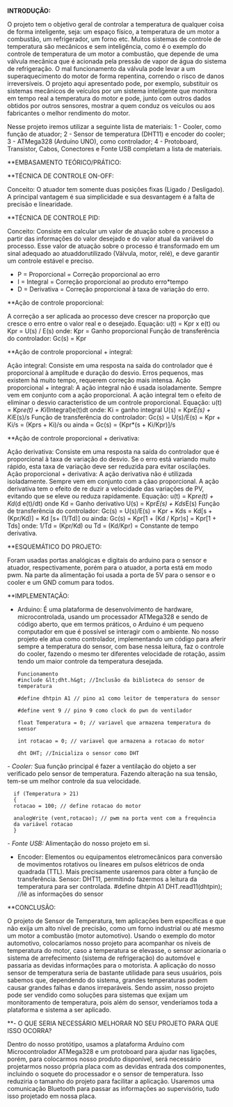 **INTRODUÇÃO:**

  O projeto tem o objetivo geral de controlar a temperatura de qualquer coisa de forma
inteligente, seja: um espaço físico, a temperatura de um motor a combustão, um refrigerador,
um forno etc.
  Muitos sistemas de controle de temperatura são mecânicos e sem inteligência, como é
o exemplo do controle de temperatura de um motor a combustão, que depende de uma
válvula mecânica que é acionada pela pressão de vapor de água do sistema de refrigeração. O
mal funcionamento da válvula pode levar a um superaquecimento do motor de forma
repentina, correndo o risco de danos irreversíveis.
  O projeto aqui apresentado pode, por exemplo, substituir os sistemas mecânicos de
veículos por um sistema inteligente que monitora em tempo real a temperatura do motor e
pode, junto com outros dados obtidos por outros sensores, mostrar a quem conduz os veículos
ou aos fabricantes o melhor rendimento do motor.

Nesse projeto iremos utilizar a seguinte lista de materiais:
  1 - Cooler, como função de atuador;
  2 - Sensor de temperatura (DHT11) e encoder do cooler;
  3 - ATMega328 (Arduíno UNO), como controlador;
  4 - Protoboard, Transistor, Cabos, Conectores e Fonte USB completam a lista de
    materiais.
    
**EMBASAMENTO TEÓRICO/PRÁTICO:

**TÉCNICA DE CONTROLE ON-OFF:

Conceito: O atuador tem somente duas posições fixas (Ligado / Desligado). A principal vantagem é sua simplicidade e sua desvantagem é a falta de precisão e linearidade.


**TÉCNICA DE CONTROLE PID:

Conceito: Consiste em calcular um valor de atuação sobre o processo a partir das informações do valor desejado e do valor atual da variável do processo. Esse valor de atuação sobre o processo é transformado em um sinal adequado ao atuaddorutilizado (Válvula,  motor, relé), e deve garantir um controle estável e preciso.

- P = Proporcional = Correção proporcional ao erro
- I = Integral = Correção proporcional ao produto erro*tempo
- D = Derivativa = Correção proporcional à taxa de variação do erro.

**Ação de controle proporcional:

A correção a ser aplicada ao processo deve crescer na proporção que cresce o erro entre o valor real e o desejado.
Equação: u(t) = Kpr x e(t) ou Kpr = U(s) / E(s)
onde: Kpr = Ganho proporcional
Função de transferência do controlador: Gc(s) = Kpr

**Ação de controle proporcional + integral:

Ação integral: Consiste em uma resposta na saída do controlador que é proporcional à amplitude e duração do desvio. Erros pequenos, mas existem há muito tempo, requerem correção mais intensa.
Ação proporcional + integral: A ação integral não é usada isoladamente. Sempre vem em conjunto com a ação proporcional. A ação integral tem o efeito de eliminar o desvio caracteristico de um controle proporcional.
Equação: u(t) = Kpr*e(t) + Ki*(Integral)e(t)dt  onde: Ki = ganho integral
         U(s) = Kpr*E(s) + Ki*E(s)/s
Função de transferência do controlador: Gc(s) = U(s)/E(s) = Kpr + Ki/s = (Kprs + Ki)/s
                                     ou ainda = Gc(s) = {Kpr*(s + Ki/Kpr)]/s
                                     
**Ação de controle proporcional + derivativa:

Ação derivativa: Consiste em uma resposta na saída do controlador que é proporcional à taxa de variação do desvio. Se o erro está variando muito rápido, esta taxa de variação deve ser reduzida para evitar oscilações.
Ação proporcional + derivativa: A ação derivativa não é utilizada isoladamente. Sempre vem em conjunto com a çãao proporcional. A ação derivativa tem o efeito de re duzir a velocidade das variações de PV, evitando que se eleve ou reduza rapidamente.
Equação: u(t) = Kpr*e(t) + Kd*(d e(t)/dt) onde Kd = Ganho derivativo
         U(s) = Kpr*E(s) + Kds*E(s)
Função de transferência do controlador: Gc(s) = U(s)/E(s) = Kpr + Kds = Kd[s + (Kpr/Kd)] = Kd [s+ (1/Td)]
                              ou ainda: Gc(s) = Kpr[1 + (Kd / Kpr)s] = Kpr[1 + Tds]
                              onde: 1/Td = (Kpr/Kd) ou Td = (Kd/Kpr) = Constante de tempo derivativa.

**ESQUEMÁTICO DO PROJETO:

 Foram usadas portas analógicas e digitais do arduino para o sensor e atuador,
respectivamente, porém para o atuador, a porta está em modo pwm. Na parte da
alimentação foi usada a porta de 5V para o sensor e o cooler e um GND comum para
todos.

**IMPLEMENTAÇÃO:

- Arduino: É uma plataforma de desenvolvimento de hardware, microcontrolada,
usando um processador ATMega328 e sendo de código aberto, que em termos práticos, o
Arduino é um pequeno computador em que é possível se interagir com o ambiente.
No nosso projeto ele atua como controlador, implementando um código para aferir
sempre a temperatura do sensor, com base nessa leitura, faz o controle do cooler, fazendo o
mesmo ter diferentes velocidade de rotação, assim tendo um maior controle da temperatura
desejada.

      Funcionamento
      #include &lt;dht.h&gt; //Inclusão da biblioteca do sensor de temperatura

      #define dhtpin A1 // pino a1 como leitor de temperatura do sensor

      #define vent 9 // pino 9 como clock do pwn do ventilador

      float Temperatura = 0; // variavel que armazena temperatura do sensor

      int rotacao = 0; // variavel que armazena a rotacao do motor

      dht DHT; //Inicializa o sensor como DHT


*- Cooler:* Sua função principal é fazer a ventilação do objeto a ser verificado pelo sensor
de temperatura. Fazendo alteração na sua tensão, tem-se um melhor controle da sua
velocidade.

      if (Temperatura > 21)
      {
      rotacao = 100; // define rotacao do motor

      analogWrite (vent,rotacao); // pwm na porta vent com a frequência
      da variável rotacao
      }

*- Fonte USB:* Alimentação do nosso projeto em si.
- Encoder: Elementos ou equipamentos eletromecânicos para conversão de
movimentos rotativos ou lineares em pulsos elétricos de onda quadrada (TTL). Mais
precisamente usaremos para obter a função de transferência.
Sensor: DHT11, permitindo fazermos a leitura da temperatura para ser controlada.
#define dhtpin A1
DHT.read11(dhtpin); //lê as informações do sensor

**CONCLUSÃO:
  
  O projeto de Sensor de Temperatura, tem aplicações bem específicas e que não exija um
alto nível de precisão, como um forno industrial ou até mesmo um motor a combustão (motor
automotivo).
Usando o exemplo do motor automotivo, colocaríamos nosso projeto para acompanhar os
níveis de temperatura do motor, caso a temperatura se elevasse, o sensor acionaria o sistema de
arrefecimento (sistema de refrigeração) do automóvel e passaria as devidas informações para o
motorista.
  A aplicação do nosso sensor de temperatura seria de bastante utilidade para seus usuários,
pois sabemos que, dependendo do sistema, grandes temperaturas podem causar grandes falhas e
danos irreparáveis. Sendo assim, nosso projeto pode ser vendido como soluções para sistemas que
exijam um monitoramento de temperatura, pois além do sensor, venderíamos toda a plataforma e
sistema a ser aplicado.

**- O QUE SERIA NECESSÁRIO MELHORAR NO SEU PROJETO PARA QUE ISSO
OCORRA?

  Dentro do nosso protótipo, usamos a plataforma Arduíno com Microcontrolador ATMega328 e
um protoboard para ajudar nas ligações, porém, para colocarmos nosso produto disponível, será
necessário projetarmos nosso própria placa com as devidas entrada dos componentes, incluindo o
soquete do processador e o sensor de temperatura. Isso reduziria o tamanho do projeto para facilitar a
aplicação.
Usaremos uma comunicação Bluetooth para passar as informações ao supervisório, tudo isso
projetado em nossa placa.



